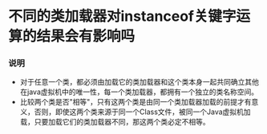 # 不同的类加载器对instanceof关键字运算的结果会有影响吗

### 说明

- 对于任意一个类，都必须由加载它的类加载器和这个类本身一起共同确立其他在java虚拟机中的唯一性，每一个类加载器，都拥有一个独立的类名称空间。
- 比较两个类是否"相等"，只有这两个类是由同一个类加载器加载的前提才有意义，否则，即使这两个类来源于同一个Class文件，被同一个Java虚拟机加载，只要加载它们的类加载器不同，那这两个类必定不相等。